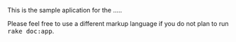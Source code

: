 This is the sample aplication for the .....


Please feel free to use a different markup language if you do not plan to run
<tt>rake doc:app</tt>.
